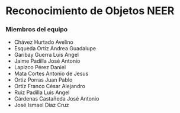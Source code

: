 # Reconocimiento de Objetos NEER
### Miembros del equipo
* Chávez Hurtado Avelino
* Esqueda Ortiz Andrea Guadalupe
* Garibay Guerra Luis Angel
* Jaime Padilla José Antonio
* Lapizco Pérez Daniel
* Mata Cortes Antonio de Jesus
* Ortiz Porras Juan Pablo
* Ortíz Franco César Alejandro
* Ruiz Padilla Luis Angel
* Cárdenas Castañeda José Antonio
* José Ismael Diaz Cruz
